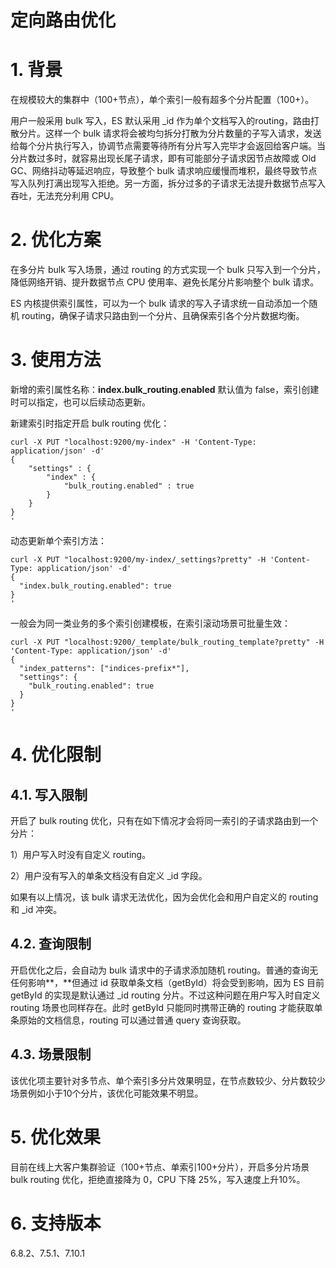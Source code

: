 # 定向路由优化

# 1. 背景

在规模较大的集群中（100+节点），单个索引一般有超多个分片配置（100+）。

用户一般采用 bulk 写入，ES 默认采用 _id 作为单个文档写入的routing，路由打散分片。这样一个 bulk 请求将会被均匀拆分打散为分片数量的子写入请求，发送给每个分片执行写入，协调节点需要等待所有分片写入完毕才会返回给客户端。当分片数过多时，就容易出现长尾子请求，即有可能部分子请求因节点故障或 Old GC、网络抖动等延迟响应，导致整个 bulk 请求响应缓慢而堆积，最终导致节点写入队列打满出现写入拒绝。另一方面，拆分过多的子请求无法提升数据节点写入吞吐，无法充分利用 CPU。

# 2. 优化方案

在多分片 bulk 写入场景，通过 routing 的方式实现一个 bulk 只写入到一个分片，降低网络开销、提升数据节点 CPU 使用率、避免长尾分片影响整个 bulk 请求。

ES 内核提供索引属性，可以为一个 bulk 请求的写入子请求统一自动添加一个随机 routing，确保子请求只路由到一个分片、且确保索引各个分片数据均衡。

# 3. 使用方法

新增的索引属性名称：**index.bulk_routing.enabled** 默认值为 false，索引创建时可以指定，也可以后续动态更新。

新建索引时指定开启 bulk routing 优化：

```
curl -X PUT "localhost:9200/my-index" -H 'Content-Type: application/json' -d'
{
    "settings" : {
        "index" : {
            "bulk_routing.enabled" : true
        }
    }
}
'
```

动态更新单个索引方法：

```
curl -X PUT "localhost:9200/my-index/_settings?pretty" -H 'Content-Type: application/json' -d'
{
  "index.bulk_routing.enabled": true
}
'
```

一般会为同一类业务的多个索引创建模板，在索引滚动场景可批量生效：

```
curl -X PUT "localhost:9200/_template/bulk_routing_template?pretty" -H 'Content-Type: application/json' -d'
{
  "index_patterns": ["indices-prefix*"],
  "settings": {
    "bulk_routing.enabled": true
  }
}
'
```

# 4. 优化限制

## 4.1. 写入限制

开启了 bulk routing 优化，只有在如下情况才会将同一索引的子请求路由到一个分片：

1）用户写入时没有自定义 routing。

2）用户没有写入的单条文档没有自定义 _id 字段。

如果有以上情况，该 bulk 请求无法优化，因为会优化会和用户自定义的 routing 和 _id 冲突。

## 4.2. 查询限制

开启优化之后，会自动为 bulk 请求中的子请求添加随机 routing。普通的查询无任何影响**，**但通过 id 获取单条文档（getById）将会受到影响，因为 ES 目前 getById 的实现是默认通过 _id routing 分片。不过这种问题在用户写入时自定义 routing 场景也同样存在。此时 getById 只能同时携带正确的 routing 才能获取单条原始的文档信息，routing 可以通过普通 query 查询获取。

## 4.3. 场景限制

该优化项主要针对多节点、单个索引多分片效果明显，在节点数较少、分片数较少场景例如小于10个分片，该优化可能效果不明显。

# 5. 优化效果

目前在线上大客户集群验证（100+节点、单索引100+分片），开启多分片场景 bulk routing 优化，拒绝直接降为 0，CPU 下降 25%，写入速度上升10%。

# 6. 支持版本

6.8.2、7.5.1、7.10.1

 
